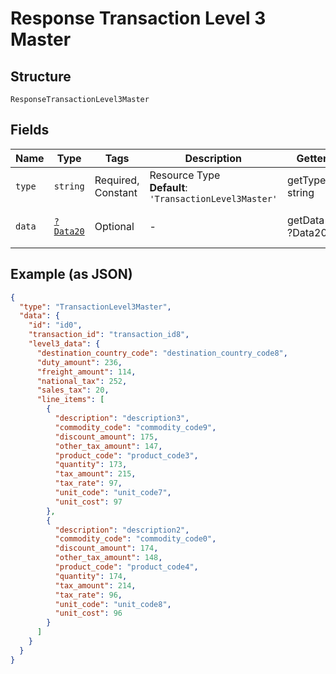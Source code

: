 
# Response Transaction Level 3 Master

## Structure

`ResponseTransactionLevel3Master`

## Fields

| Name | Type | Tags | Description | Getter | Setter |
|  --- | --- | --- | --- | --- | --- |
| `type` | `string` | Required, Constant | Resource Type<br>**Default**: `'TransactionLevel3Master'` | getType(): string | setType(string type): void |
| `data` | [`?Data20`](../../doc/models/data-20.md) | Optional | - | getData(): ?Data20 | setData(?Data20 data): void |

## Example (as JSON)

```json
{
  "type": "TransactionLevel3Master",
  "data": {
    "id": "id0",
    "transaction_id": "transaction_id8",
    "level3_data": {
      "destination_country_code": "destination_country_code8",
      "duty_amount": 236,
      "freight_amount": 114,
      "national_tax": 252,
      "sales_tax": 20,
      "line_items": [
        {
          "description": "description3",
          "commodity_code": "commodity_code9",
          "discount_amount": 175,
          "other_tax_amount": 147,
          "product_code": "product_code3",
          "quantity": 173,
          "tax_amount": 215,
          "tax_rate": 97,
          "unit_code": "unit_code7",
          "unit_cost": 97
        },
        {
          "description": "description2",
          "commodity_code": "commodity_code0",
          "discount_amount": 174,
          "other_tax_amount": 148,
          "product_code": "product_code4",
          "quantity": 174,
          "tax_amount": 214,
          "tax_rate": 96,
          "unit_code": "unit_code8",
          "unit_cost": 96
        }
      ]
    }
  }
}
```


